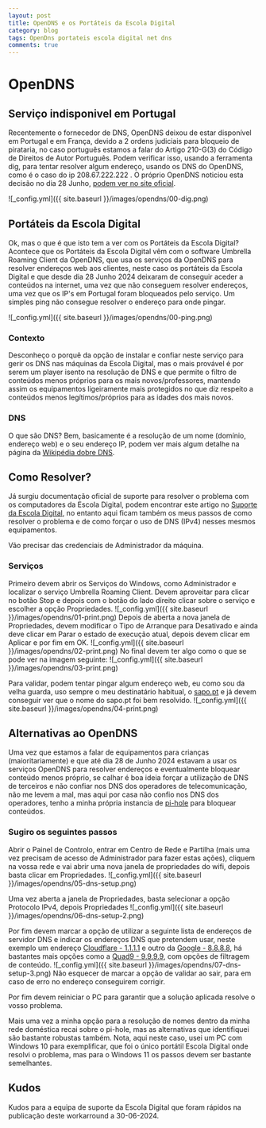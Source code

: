 ```yaml
---
layout: post
title: OpenDNS e os Portáteis da Escola Digital 
category: blog
tags: OpenDns portateis escola digital net dns
comments: true
---
```


# OpenDNS 
## Serviço indisponivel em Portugal
Recentemente o fornecedor de DNS, OpenDNS deixou de estar disponível em Portugal e em França, devido a 2 ordens judiciais para bloqueio de pirataria, no caso português estamos a falar do Artigo 210-G(3) do Código de Direitos de Autor Português.
Podem verificar isso, usando a ferramenta dig, para tentar resolver algum endereço, usando os DNS do OpenDNS, como é o caso do ip 208.67.222.222 .
O próprio OpenDNS noticiou esta decisão no dia 28 Junho, [podem ver no site oficial](https://support.opendns.com/hc/en-us/articles/27951404269204-OpenDNS-Service-Not-Available-To-Users-In-France-and-Portugal?ref=internet.exchangepoint.tech). 

![_config.yml]({{ site.baseurl }}/images/opendns/00-dig.png)

## Portáteis da Escola Digital
Ok, mas o que é que isto tem a ver com os Portáteis da Escola Digital?
Acontece que os Portáteis da Escola Digital vêm com o software Umbrella Roaming Client da OpenDNS, que usa os serviços da OpenDNS para resolver endereços web aos clientes, neste caso os portáteis da Escola Digital e que desde dia 28 Junho 2024 deixaram de conseguir aceder a conteúdos na internet, uma vez que não conseguem resolver endereços, uma vez que os IP's em Portugal foram bloqueados pelo serviço. Um simples ping não consegue resolver o endereço para onde pingar.

![_config.yml]({{ site.baseurl }}/images/opendns/00-ping.png)

### Contexto
Desconheço o porquê da opção de instalar e confiar neste serviço para gerir os DNS nas máquinas da Escola Digital, mas o mais provável é por serem um player isento na resolução de DNS e que permite o filtro de conteúdos menos próprios para os mais novos/professores, mantendo assim os equipamentos ligeiramente mais protegidos no que diz respeito a conteúdos menos legítimos/próprios para as idades dos mais novos.

### DNS
O que são DNS? Bem, basicamente é a resolução de um nome (domínio, endereço web) e o seu endereço IP, podem ver mais algum detalhe na página da [Wikipédia dobre DNS](https://pt.wikipedia.org/wiki/Sistema_de_Nomes_de_Dom%C3%ADnio).

## Como Resolver?
Já surgiu documentação oficial de suporte para resolver o problema com os computadores da Escola Digital, podem encontrar este artigo no [Suporte da Escola Digital](https://www.avpa.pt/escoladigital/blog/2024/06/30/umbrella-opendns-suspenso-desde-28-06-2024/), no entanto aqui ficam também os meus passos de como resolver o problema e de como forçar o uso de DNS (IPv4) nesses mesmos equipamentos.

Vão precisar das credenciais de Administrador da máquina.

### Serviços
Primeiro devem abrir os Serviços do Windows, como Administrador e localizar o serviço Umbrella Roaming Client. Devem aproveitar para clicar no botão Stop e depois com o botão do lado direito clicar sobre o serviço e escolher a opção Propriedades.
![_config.yml]({{ site.baseurl }}/images/opendns/01-print.png)
Depois de aberta a nova janela de Propriedades, devem modificar o Tipo de Arranque para Desativado e ainda deve clicar em Parar o estado de execução atual, depois devem clicar em Aplicar e por fim em OK.
![_config.yml]({{ site.baseurl }}/images/opendns/02-print.png)
No final devem ter algo como o que se pode ver na imagem seguinte:
![_config.yml]({{ site.baseurl }}/images/opendns/03-print.png)

Para validar, podem tentar pingar algum endereço web, eu como sou da velha guarda, uso sempre o meu destinatário habitual, o [sapo.pt](https://sapo.pt) e já devem conseguir ver que o nome do sapo.pt foi bem resolvido.
![_config.yml]({{ site.baseurl }}/images/opendns/04-print.png)

## Alternativas ao OpenDNS
Uma vez que estamos a falar de equipamentos para crianças (maioritariamente) e que até dia 28 de Junho 2024 estavam a usar os serviços OpenDNS para resolver endereços e eventualmente bloquear conteúdo menos próprio, se calhar é boa ideia forçar a utilização de DNS de terceiros e não confiar nos DNS dos operadores de telecomunicação, não me levem a mal, mas aqui por casa não confio nos DNS dos operadores, tenho a minha própria instancia de [pi-hole](https://pi-hole.net/) para bloquear conteúdos.

### Sugiro os seguintes passos
Abrir o Painel de Controlo, entrar em Centro de Rede e Partilha (mais uma vez precisam de acesso de Administrador para fazer estas ações), cliquem na vossa rede e vai abrir uma nova janela de propriedades do wifi, depois basta clicar em Propriedades.
![_config.yml]({{ site.baseurl }}/images/opendns/05-dns-setup.png)

Uma vez aberta a janela de Propriedades, basta selecionar a opção Protocolo IPv4, depois Propriedades 
![_config.yml]({{ site.baseurl }}/images/opendns/06-dns-setup-2.png)

Por fim devem marcar a opção de utilizar a seguinte lista de endereços de servidor DNS e indicar os endereços DNS que pretendem usar, neste exemplo um endereço [Cloudflare - 1.1.1.1](https://www.cloudflare.com/learning/dns/what-is-1.1.1.1/) e outro da [Google - 8.8.8.8](https://developers.google.com/speed/public-dns?hl=pt-br), há bastantes mais opções como a [Quad9 - 9.9.9.9](https://quad9.net/), com opções de filtragem de conteúdo. 
![_config.yml]({{ site.baseurl }}/images/opendns/07-dns-setup-3.png)
Não esquecer de marcar a opção de validar ao sair, para em caso de erro no endereço conseguirem corrigir.

Por fim devem reiniciar o PC para garantir que a solução aplicada resolve o vosso problema.

Mais uma vez a minha opção para a resolução de nomes dentro da minha rede doméstica recai sobre o pi-hole, mas as alternativas que identifiquei são bastante robustas também.
Nota, aqui neste caso, usei um PC com Windows 10 para exemplificar, que foi o único portátil Escola Digital onde resolvi o problema, mas para o Windows 11 os passos devem ser bastante semelhantes.

## Kudos 
Kudos para a equipa de suporte da Escola Digital que foram rápidos na publicação deste workarround a 30-06-2024.
